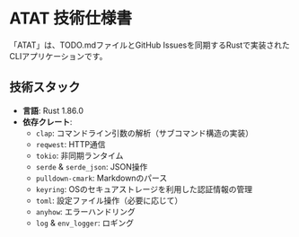 # ATAT 技術仕様書

「ATAT」は、TODO.mdファイルとGitHub Issuesを同期するRustで実装されたCLIアプリケーションです。

## 技術スタック

- **言語**: Rust 1.86.0
- **依存クレート**:
  - `clap`: コマンドライン引数の解析（サブコマンド構造の実装）
  - `reqwest`: HTTP通信
  - `tokio`: 非同期ランタイム
  - `serde` & `serde_json`: JSON操作
  - `pulldown-cmark`: Markdownのパース
  - `keyring`: OSのセキュアストレージを利用した認証情報の管理
  - `toml`: 設定ファイル操作（必要に応じて）
  - `anyhow`: エラーハンドリング
  - `log` & `env_logger`: ロギング

